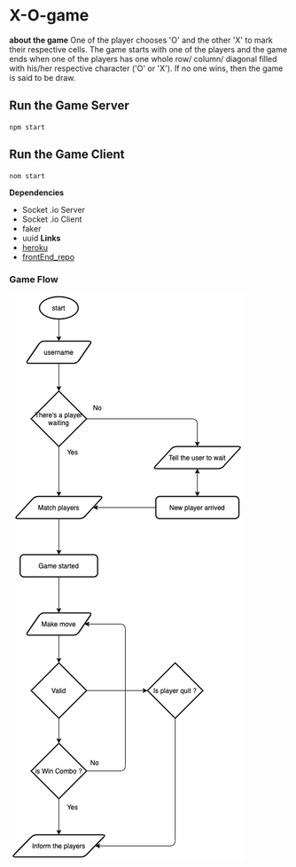 # X-O-game
**about the game**
One of the player chooses 'O' and the other 'X' to mark their respective cells. The game starts with one of the players and the game ends when one of the players has one whole row/ column/ diagonal filled with his/her respective character ('O' or 'X'). If no one wins, then the game is said to be draw.
## Run the Game Server
```
npm start
```
## Run the Game Client
```
nom start
```
**Dependencies**
- Socket .io Server 
- Socket .io Client 
- faker
- uuid
**Links**
- [heroku]()
- [frontEnd_repo](https://github.com/Suhaib-Ersan/front-end-week-3)
### Game Flow
![](./codefllow.png)
